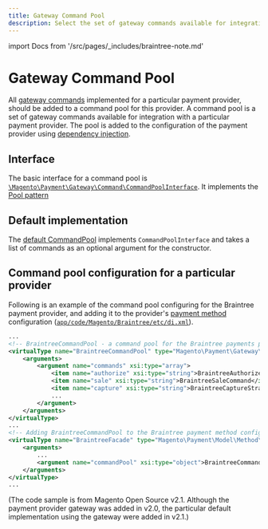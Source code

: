 ```yaml
---
title: Gateway Command Pool
description: Select the set of gateway commands available for integration with a payment provider.
---
```


import Docs from '/src/pages/_includes/braintree-note.md'

<Docs />

# Gateway Command Pool

All [gateway commands](/gateway-command.md) implemented for a particular payment provider, should be added to a command pool for this provider. A command pool is a set of gateway commands available for integration with a particular payment provider. The pool is added to the configuration of the payment provider using [dependency injection](../../components/dependency-injection.md).

## Interface

The basic interface for a command pool is [`\Magento\Payment\Gateway\Command\CommandPoolInterface`](https://github.com/magento/magento2/tree/2.4/app/code/Magento/Payment/Gateway/Command/CommandPoolInterface.php). It implements the [Pool pattern](https://designpatternsphp.readthedocs.io/en/latest/Creational/Pool/README.html)

## Default implementation

The [default CommandPool](https://github.com/magento/magento2/tree/2.4/app/code/Magento/Payment/Gateway/Command/CommandPool.php)
implements `CommandPoolInterface` and takes a list of commands as an optional argument for the constructor.

## Command pool configuration for a particular provider

Following is an example of the command pool configuring for the Braintree payment provider, and adding it to the provider's [payment method](https://glossary.magento.com/payment-method) configuration ([`app/code/Magento/Braintree/etc/di.xml`](https://github.com/magento/magento2/tree/2.3/app/code/Magento/Braintree/etc/di.xml)).

```xml
...
<!-- BraintreeCommandPool - a command pool for the Braintree payments provider -->
<virtualType name="BraintreeCommandPool" type="Magento\Payment\Gateway\Command\CommandPool">
    <arguments>
        <argument name="commands" xsi:type="array">
            <item name="authorize" xsi:type="string">BraintreeAuthorizeCommand</item>
            <item name="sale" xsi:type="string">BraintreeSaleCommand</item>
            <item name="capture" xsi:type="string">BraintreeCaptureStrategyCommand</item>
            ...
        </argument>
    </arguments>
</virtualType>
...
<!-- Adding BraintreeCommandPool to the Braintree payment method configuration:-->
<virtualType name="BraintreeFacade" type="Magento\Payment\Model\Method\Adapter">
    <arguments>
        ...
        <argument name="commandPool" xsi:type="object">BraintreeCommandPool</argument>
    </arguments>
</virtualType>
...
```

(The code sample is from Magento Open Source v2.1. Although the payment provider gateway was added in v2.0, the particular default implementation using the gateway were added in v2.1.)
